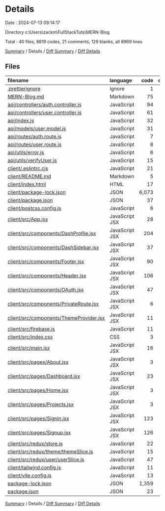 # Details

Date : 2024-07-13 09:14:17

Directory c:\\Users\\zackm\\FullStackTuts\\MERN-Blog

Total : 40 files,  8819 codes, 21 comments, 129 blanks, all 8969 lines

[Summary](results.md) / Details / [Diff Summary](diff.md) / [Diff Details](diff-details.md)

## Files
| filename | language | code | comment | blank | total |
| :--- | :--- | ---: | ---: | ---: | ---: |
| [.prettierignore](/.prettierignore) | Ignore | 1 | 0 | 0 | 1 |
| [MERN-Blog.md](/MERN-Blog.md) | Markdown | 75 | 0 | 25 | 100 |
| [api/controllers/auth.controller.js](/api/controllers/auth.controller.js) | JavaScript | 94 | 0 | 12 | 106 |
| [api/controllers/user.controller.js](/api/controllers/user.controller.js) | JavaScript | 61 | 0 | 4 | 65 |
| [api/index.js](/api/index.js) | JavaScript | 32 | 0 | 8 | 40 |
| [api/models/user.model.js](/api/models/user.model.js) | JavaScript | 31 | 0 | 4 | 35 |
| [api/routes/auth.route.js](/api/routes/auth.route.js) | JavaScript | 7 | 0 | 4 | 11 |
| [api/routes/user.route.js](/api/routes/user.route.js) | JavaScript | 8 | 0 | 4 | 12 |
| [api/utils/error.js](/api/utils/error.js) | JavaScript | 6 | 0 | 1 | 7 |
| [api/utils/verifyUser.js](/api/utils/verifyUser.js) | JavaScript | 15 | 0 | 2 | 17 |
| [client/.eslintrc.cjs](/client/.eslintrc.cjs) | JavaScript | 21 | 0 | 1 | 22 |
| [client/README.md](/client/README.md) | Markdown | 5 | 0 | 4 | 9 |
| [client/index.html](/client/index.html) | HTML | 17 | 0 | 1 | 18 |
| [client/package-lock.json](/client/package-lock.json) | JSON | 6,073 | 0 | 1 | 6,074 |
| [client/package.json](/client/package.json) | JSON | 37 | 0 | 1 | 38 |
| [client/postcss.config.js](/client/postcss.config.js) | JavaScript | 6 | 0 | 1 | 7 |
| [client/src/App.jsx](/client/src/App.jsx) | JavaScript JSX | 28 | 0 | 2 | 30 |
| [client/src/components/DashProfile.jsx](/client/src/components/DashProfile.jsx) | JavaScript JSX | 204 | 2 | 7 | 213 |
| [client/src/components/DashSidebar.jsx](/client/src/components/DashSidebar.jsx) | JavaScript JSX | 37 | 0 | 2 | 39 |
| [client/src/components/Footer.jsx](/client/src/components/Footer.jsx) | JavaScript JSX | 90 | 0 | 2 | 92 |
| [client/src/components/Header.jsx](/client/src/components/Header.jsx) | JavaScript JSX | 106 | 0 | 2 | 108 |
| [client/src/components/OAuth.jsx](/client/src/components/OAuth.jsx) | JavaScript JSX | 47 | 0 | 3 | 50 |
| [client/src/components/PrivateRoute.jsx](/client/src/components/PrivateRoute.jsx) | JavaScript JSX | 6 | 0 | 2 | 8 |
| [client/src/components/ThemeProvider.jsx](/client/src/components/ThemeProvider.jsx) | JavaScript JSX | 11 | 1 | 2 | 14 |
| [client/src/firebase.js](/client/src/firebase.js) | JavaScript | 11 | 8 | 3 | 22 |
| [client/src/index.css](/client/src/index.css) | CSS | 3 | 0 | 1 | 4 |
| [client/src/main.jsx](/client/src/main.jsx) | JavaScript JSX | 16 | 0 | 2 | 18 |
| [client/src/pages/About.jsx](/client/src/pages/About.jsx) | JavaScript JSX | 3 | 0 | 1 | 4 |
| [client/src/pages/Dashboard.jsx](/client/src/pages/Dashboard.jsx) | JavaScript JSX | 23 | 2 | 2 | 27 |
| [client/src/pages/Home.jsx](/client/src/pages/Home.jsx) | JavaScript JSX | 3 | 0 | 1 | 4 |
| [client/src/pages/Projects.jsx](/client/src/pages/Projects.jsx) | JavaScript JSX | 3 | 0 | 1 | 4 |
| [client/src/pages/Signin.jsx](/client/src/pages/Signin.jsx) | JavaScript JSX | 123 | 2 | 2 | 127 |
| [client/src/pages/Signup.jsx](/client/src/pages/Signup.jsx) | JavaScript JSX | 126 | 2 | 2 | 130 |
| [client/src/redux/store.js](/client/src/redux/store.js) | JavaScript | 22 | 0 | 6 | 28 |
| [client/src/redux/theme/themeSlice.js](/client/src/redux/theme/themeSlice.js) | JavaScript | 15 | 0 | 4 | 19 |
| [client/src/redux/user/userSlice.js](/client/src/redux/user/userSlice.js) | JavaScript | 47 | 0 | 4 | 51 |
| [client/tailwind.config.js](/client/tailwind.config.js) | JavaScript | 11 | 3 | 1 | 15 |
| [client/vite.config.js](/client/vite.config.js) | JavaScript | 13 | 1 | 2 | 16 |
| [package-lock.json](/package-lock.json) | JSON | 1,359 | 0 | 1 | 1,360 |
| [package.json](/package.json) | JSON | 23 | 0 | 1 | 24 |

[Summary](results.md) / Details / [Diff Summary](diff.md) / [Diff Details](diff-details.md)